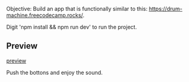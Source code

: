 Objective: Build an app that is functionally similar to this:
https://drum-machine.freecodecamp.rocks/.

Digit 'npm install && npm run dev' to run the project.

## Preview

[preview](./screenshot.png)

Push the bottons and enjoy the sound.
